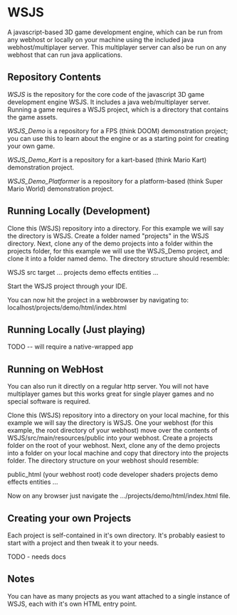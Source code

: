 # WSJS

A javascript-based 3D game development engine, which can be run from any webhost or locally on your machine using
the included java webhost/multiplayer server.  This multiplayer server can also be run on any webhost that can run
java applications.

## Repository Contents

*WSJS* is the repository for the core code of the javascript 3D game development engine WSJS.  It includes a
java web/multiplayer server.  Running a game requires a WSJS project, which is a directory that contains the game assets.

*WSJS_Demo* is a repository for a FPS (think DOOM) demonstration project; you can use this to learn about the engine or
as a starting point for creating your own game.

*WSJS_Demo_Kart* is a repository for a kart-based (think Mario Kart) demonstration project.

*WSJS_Demo_Platformer* is a repository for a platform-based (think Super Mario World) demonstration project.

## Running Locally (Development)

Clone this (WSJS) repository into a directory.  For this example we will say the directory is WSJS.  Create a folder
named "projects" in the WSJS directory.  Next, clone any of the demo projects into a folder within the projects folder,
for this example we will use the WSJS_Demo project, and clone it into a folder named demo.  The directory
structure should resemble:

WSJS
  src
  target
  ...
  projects
    demo
	  effects
	  entities
	  ...
    
Start the WSJS project through your IDE.

You can now hit the project in a webbrowser by navigating to: localhost/projects/demo/html/index.html

## Running Locally (Just playing)

TODO -- will require a native-wrapped app

## Running on WebHost

You can also run it directly on a regular http server.  You will not have multiplayer games but this works great for
single player games and no special software is required.

Clone this (WSJS) repository into a directory on your local machine, for this example we will say the directory is WSJS.
One your webhost (for this example, the root directory of your webhost) move over the contents of WSJS/src/main/resources/public
into your webhost.  Create a projects folder on the root of your webhost.  Next, clone any of the demo projects into a
folder on your local machine and copy that directory into the projects folder.  The directory structure on your webhost
should resemble:

public_html (your webhost root)
  code
  developer
  shaders
  projects
    demo
	  effects
	  entities
	  ...
    
Now on any browser just navigate the .../projects/demo/html/index.html file.

## Creating your own Projects

Each project is self-contained in it's own directory.  It's probably easiest to start with a project and then tweak it
to your needs.

TODO - needs docs

## Notes

You can have as many projects as you want attached to a single instance of WSJS, each with it's own HTML
entry point.
